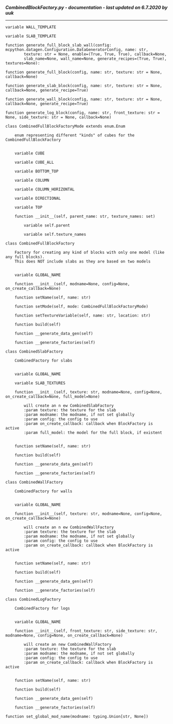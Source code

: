 ***CombinedBlockFactory.py - documentation - last updated on 6.7.2020 by uuk***
___

    variable WALL_TEMPLATE

    variable SLAB_TEMPLATE

    function generate_full_block_slab_wall(config: mcpython.datagen.Configuration.DataGeneratorConfig, name: str,
            texture: str = None, enable=(True, True, True), callback=None,
            slab_name=None, wall_name=None, generate_recipes=(True, True), textures=None):

    function generate_full_block(config, name: str, texture: str = None, callback=None)

    function generate_slab_block(config, name: str, texture: str = None, callback=None, generate_recipe=True)

    function generate_wall_block(config, name: str, texture: str = None, callback=None, generate_recipe=True)

    function generate_log_block(config, name: str, front_texture: str = None, side_texture: str = None, callback=None)

    class CombinedFullBlockFactoryMode extends enum.Enum
        
        enum representing different "kinds" of cubes for the CombinedFullBlockFactory


        variable CUBE

        variable CUBE_ALL

        variable BOTTOM_TOP

        variable COLUMN

        variable COLUMN_HORIZONTAL

        variable DIRECTIONAL

        variable TOP

        function __init__(self, parent_name: str, texture_names: set)

            variable self.parent

            variable self.texture_names

    class CombinedFullBlockFactory
        
        Factory for creating any kind of blocks with only one model (like any full blocks).
        This does NOT include slabs as they are based on two models


        variable GLOBAL_NAME

        function __init__(self, modname=None, config=None, on_create_callback=None)

        function setName(self, name: str)

        function setMode(self, mode: CombinedFullBlockFactoryMode)

        function setTextureVariable(self, name: str, location: str)

        function build(self)

        function __generate_data_gen(self)

        function __generate_factories(self)

    class CombinedSlabFactory
        
        CombinedFactory for slabs


        variable GLOBAL_NAME

        variable SLAB_TEXTURES

        function __init__(self, texture: str, modname=None, config=None, on_create_callback=None, full_model=None)
            
            will create an n ew CombinedSlabFactory
            :param texture: the texture for the slab
            :param modname: the modname, if not set globally
            :param config: the config to use
            :param on_create_callback: callback when BlockFactory is active
            :param full_model: the model for the full block, if existent


        function setName(self, name: str)

        function build(self)

        function __generate_data_gen(self)

        function __generate_factories(self)

    class CombinedWallFactory
        
        CombinedFactory for walls


        variable GLOBAL_NAME

        function __init__(self, texture: str, modname=None, config=None, on_create_callback=None)
            
            will create an n ew CombinedWallFactory
            :param texture: the texture for the slab
            :param modname: the modname, if not set globally
            :param config: the config to use
            :param on_create_callback: callback when BlockFactory is active


        function setName(self, name: str)

        function build(self)

        function __generate_data_gen(self)

        function __generate_factories(self)

    class CombinedLogFactory
        
        CombinedFactory for logs


        variable GLOBAL_NAME

        function __init__(self, front_texture: str, side_texture: str, modname=None, config=None, on_create_callback=None)
            
            will create an new CombinedWallFactory
            :param texture: the texture for the slab
            :param modname: the modname, if not set globally
            :param config: the config to use
            :param on_create_callback: callback when BlockFactory is active


        function setName(self, name: str)

        function build(self)

        function __generate_data_gen(self)

        function __generate_factories(self)

    function set_global_mod_name(modname: typing.Union[str, None])